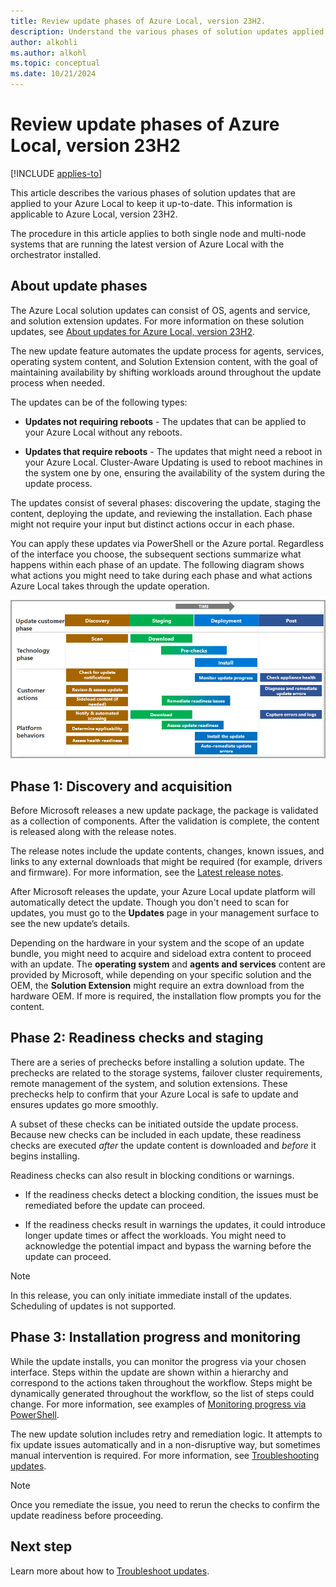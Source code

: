 ```yaml
---
title: Review update phases of Azure Local, version 23H2.
description: Understand the various phases of solution updates applied to Azure Local, version 23H2.
author: alkohli
ms.author: alkohl
ms.topic: conceptual
ms.date: 10/21/2024
---
```


# Review update phases of Azure Local, version 23H2

[!INCLUDE [applies-to](../../hci/includes/hci-applies-to-23h2.md)]

This article describes the various phases of solution updates that are applied to your Azure Local to keep it up-to-date. This information is applicable to Azure Local, version 23H2.

The procedure in this article applies to both single node and multi-node systems that are running the latest version of Azure Local with the orchestrator installed.

## About update phases

The Azure Local solution updates can consist of OS, agents and service, and solution extension updates. For more information on these solution updates, see [About updates for Azure Local, version 23H2](about-updates-23h2.md).

The new update feature automates the update process for agents, services, operating system content, and Solution Extension content, with the goal of maintaining availability by shifting workloads around throughout the update process when needed.

The updates can be of the following types:

- **Updates not requiring reboots** - The updates that can be applied to your Azure Local without any reboots.

- **Updates that require reboots** - The updates that might need a reboot in your Azure Local. Cluster-Aware Updating is used to reboot machines in the system one by one, ensuring the availability of the system during the update process.

The updates consist of several phases: discovering the update, staging the content, deploying the update, and reviewing the installation. Each phase might not require your input but distinct actions occur in each phase.

You can apply these updates via PowerShell or the Azure portal. Regardless of the interface you choose, the subsequent sections summarize what happens within each phase of an update. The following diagram shows what actions you might need to take during each phase and what actions Azure Local takes through the update operation.

[![A screenshot indicating the various phases of an update with actions you need to perform in each phase.](./media/update-phases/updates-phases-actions-23h2.png)](./media/update-phases/updates-phases-actions-23h2.png#lightbox)

## Phase 1: Discovery and acquisition

Before Microsoft releases a new update package, the package is validated as a collection of components. After the validation is complete, the content is released along with the release notes.

The release notes include the update contents, changes, known issues, and links to any external downloads that might be required (for example, drivers and firmware). For more information, see the [Latest release notes](../known-issues-2311-2.md).

After Microsoft releases the update, your Azure Local update platform will automatically detect the update. Though you don't need to scan for updates, you must go to the **Updates** page in your management surface to see the new update’s details.

Depending on the hardware in your system and the scope of an update bundle, you might need to acquire and sideload extra content to proceed with an update. The **operating system** and **agents and services** content are provided by Microsoft, while depending on your specific solution and the OEM, the **Solution Extension** might require an extra download from the hardware OEM. If more is required, the installation flow prompts you for the content.

## Phase 2: Readiness checks and staging

There are a series of prechecks before installing a solution update. The prechecks are related to the storage systems, failover cluster requirements, remote management of the system, and solution extensions. These prechecks help to confirm that your Azure Local is safe to update and ensures updates go more smoothly.

A subset of these checks can be initiated outside the update process. Because new checks can be included in each update, these readiness checks are executed *after* the update content is downloaded and *before* it begins installing.

Readiness checks can also result in blocking conditions or warnings.

- If the readiness checks detect a blocking condition, the issues must be remediated before the update can proceed.

- If the readiness checks result in warnings the updates, it could introduce longer update times or affect the workloads. You might need to acknowledge the potential impact and bypass the warning before the update can proceed.

> [!NOTE]
> In this release, you can only initiate immediate install of the updates. Scheduling of updates is not supported.

## Phase 3: Installation progress and monitoring

While the update installs, you can monitor the progress via your chosen interface. Steps within the update are shown within a hierarchy and correspond to the actions taken throughout the workflow. Steps might be dynamically generated throughout the workflow, so the list of steps could change. For more information, see examples of [Monitoring progress via PowerShell](../update/update-via-powershell-23h2.md).

 The new update solution includes retry and remediation logic. It attempts to fix update issues automatically and in a non-disruptive way, but sometimes manual intervention is required. For more information, see [Troubleshooting updates](update-troubleshooting-23h2.md).

> [!NOTE]
> Once you remediate the issue, you need to rerun the checks to confirm the update readiness before proceeding.

## Next step

Learn more about how to [Troubleshoot updates](./update-troubleshooting-23h2.md).
